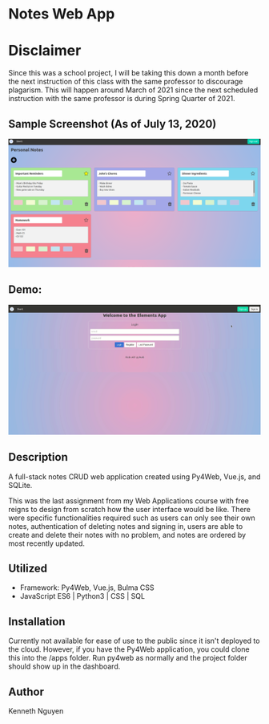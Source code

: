 # Notes Web App

# Disclaimer
Since this was a school project, I will be taking this down a month before the next instruction of this class with the same professor to discourage plagarism. This will happen around March of 2021 since the next scheduled instruction with the same professor is during Spring Quarter of 2021. 

## Sample Screenshot (As of July 13, 2020)

![ExampleNotes](/media/exampleNotes.png)

## Demo:

![DemoGif](/media/notesDemo.gif)

## Description

A full-stack notes CRUD web application created using Py4Web, Vue.js, and SQLite. 

This was the last assignment from my Web Applications course with free reigns to design from scratch how the user interface would be like. There were specific functionalities required such as users can only see their own notes, authentication of deleting notes and signing in, users are able to create and delete their notes with no problem, and notes are ordered by most recently updated.

## Utilized
* Framework: Py4Web, Vue.js, Bulma CSS
* JavaScript ES6 | Python3 | CSS | SQL

## Installation

Currently not available for ease of use to the public since it isn't deployed to the cloud. However, if you have the Py4Web application, you could clone this into the /apps folder. Run py4web as normally and the project folder should show up in the dashboard.

## Author
Kenneth Nguyen


